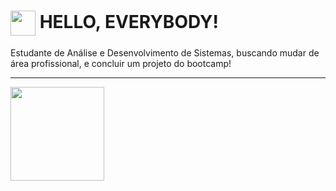 <h1>
    <a href="https://www.dio.me/">
     <img align="center" width="40px" src="https://hermes.digitalinnovation.one/assets/diome/logo-minimized.png"></a>
    <span> HELLO, EVERYBODY!</span>
</h1>

Estudante de Análise e Desenvolvimento de Sistemas, buscando mudar de área profissional, e concluir um projeto do bootcamp!


---

<img align="center" width="150px" src="https://gifs.eco.br/wp-content/uploads/2022/11/gifs-de-programador-10.gif">
